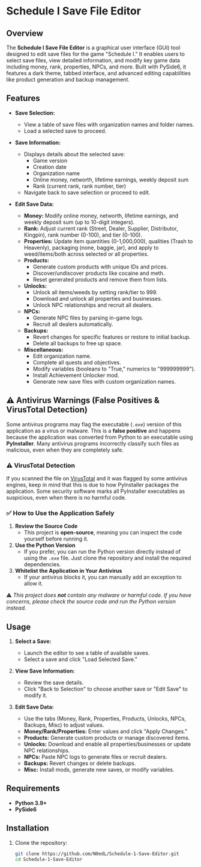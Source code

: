 # Schedule I Save File Editor

## Overview
The **Schedule I Save File Editor** is a graphical user interface (GUI) tool designed to edit save files for the game "Schedule I." It enables users to select save files, view detailed information, and modify key game data including money, rank, properties, NPCs, and more. Built with PySide6, it features a dark theme, tabbed interface, and advanced editing capabilities like product generation and backup management.

## Features
- **Save Selection:**
  - View a table of save files with organization names and folder names.
  - Load a selected save to proceed.

- **Save Information:**
  - Displays details about the selected save:
    - Game version
    - Creation date
    - Organization name
    - Online money, networth, lifetime earnings, weekly deposit sum
    - Rank (current rank, rank number, tier)
  - Navigate back to save selection or proceed to edit.

- **Edit Save Data:**
  - **Money:** Modify online money, networth, lifetime earnings, and weekly deposit sum (up to 10-digit integers).
  - **Rank:** Adjust current rank (Street, Dealer, Supplier, Distributor, Kingpin), rank number (0-100), and tier (0-100).
  - **Properties:** Update item quantities (0-1,000,000), qualities (Trash to Heavenly), packaging (none, baggie, jar), and apply to weed/items/both across selected or all properties.
  - **Products:**
    - Generate custom products with unique IDs and prices.
    - Discover/undiscover products like cocaine and meth.
    - Reset generated products and remove them from lists.
  - **Unlocks:**
    - Unlock all items/weeds by setting rank/tier to 999.
    - Download and unlock all properties and businesses.
    - Unlock NPC relationships and recruit all dealers.
  - **NPCs:**
    - Generate NPC files by parsing in-game logs.
    - Recruit all dealers automatically.
  - **Backups:**
    - Revert changes for specific features or restore to initial backup.
    - Delete all backups to free up space.
  - **Miscellaneous:**
    - Edit organization name.
    - Complete all quests and objectives.
    - Modify variables (booleans to "True," numerics to "999999999").
    - Install Achievement Unlocker mod.
    - Generate new save files with custom organization names.

## ⚠️ Antivirus Warnings (False Positives & VirusTotal Detection)
Some antivirus programs may flag the executable (`.exe`) version of this application as a virus or malware. This is a **false positive** and happens because the application was converted from Python to an executable using **PyInstaller**. Many antivirus programs incorrectly classify such files as malicious, even when they are completely safe.

### ⚠️ VirusTotal Detection
If you scanned the file on [VirusTotal](https://www.virustotal.com/) and it was flagged by some antivirus engines, keep in mind that this is due to how PyInstaller packages the application. Some security software marks all PyInstaller executables as suspicious, even when there is no harmful code.

### ✅ How to Use the Application Safely
1. **Review the Source Code**
   - This project is **open-source**, meaning you can inspect the code yourself before running it.
2. **Use the Python Version**
   - If you prefer, you can run the Python version directly instead of using the `.exe` file. Just clone the repository and install the required dependencies.
3. **Whitelist the Application in Your Antivirus**
   - If your antivirus blocks it, you can manually add an exception to allow it.

⚠️ *This project does **not** contain any malware or harmful code. If you have concerns, please check the source code and run the Python version instead.*

## Usage
1. **Select a Save:**
   - Launch the editor to see a table of available saves.
   - Select a save and click "Load Selected Save."

2. **View Save Information:**
   - Review the save details.
   - Click "Back to Selection" to choose another save or "Edit Save" to modify it.

3. **Edit Save Data:**
   - Use the tabs (Money, Rank, Properties, Products, Unlocks, NPCs, Backups, Misc) to adjust values.
   - **Money/Rank/Properties:** Enter values and click "Apply Changes."
   - **Products:** Generate custom products or manage discovered items.
   - **Unlocks:** Download and enable all properties/businesses or update NPC relationships.
   - **NPCs:** Paste NPC logs to generate files or recruit dealers.
   - **Backups:** Revert changes or delete backups.
   - **Misc:** Install mods, generate new saves, or modify variables.

## Requirements
- **Python 3.9+**
- **PySide6**

## Installation
1. Clone the repository:
   ```sh
   git clone https://github.com/N0edL/Schedule-1-Save-Editor.git
   cd Schedule-1-Save-Editor
